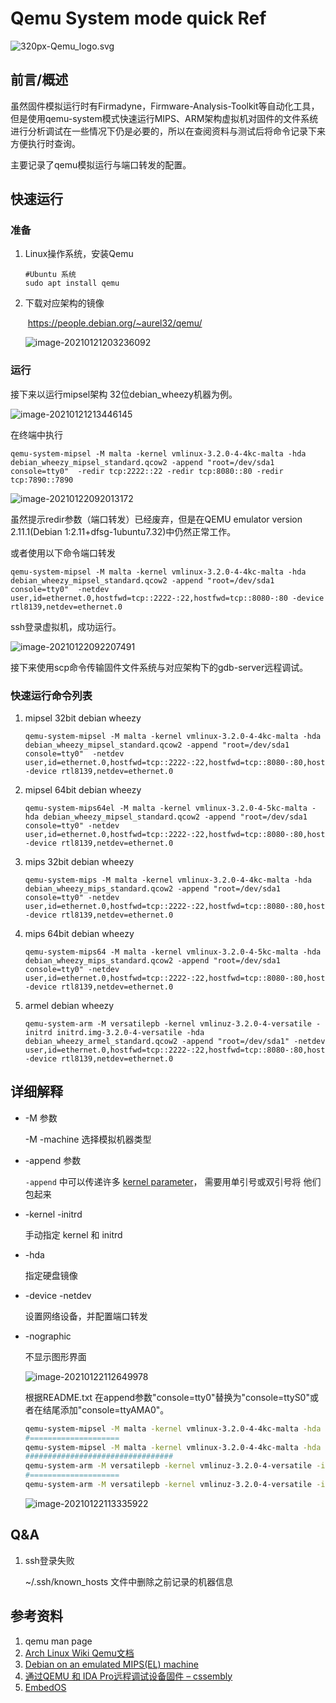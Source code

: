 # Qemu System mode quick Ref

![320px-Qemu_logo.svg](Qemu.assets/320px-Qemu_logo.svg.png)

## 前言/概述

虽然固件模拟运行时有Firmadyne，Firmware-Analysis-Toolkit等自动化工具，但是使用qemu-system模式快速运行MIPS、ARM架构虚拟机对固件的文件系统进行分析调试在一些情况下仍是必要的，所以在查阅资料与测试后将命令记录下来方便执行时查询。

主要记录了qemu模拟运行与端口转发的配置。

## 快速运行

### 准备

1. Linux操作系统，安装Qemu

    ```
    #Ubuntu 系统
    sudo apt install qemu 
    ```

2. 下载对应架构的镜像

    ​	https://people.debian.org/~aurel32/qemu/

    ![image-20210121203236092](Qemu.assets/image-20210121203236092.png)

### 运行

接下来以运行mipsel架构 32位debian_wheezy机器为例。

![image-20210121213446145](Qemu.assets/image-20210121213446145.png)

在终端中执行

```
qemu-system-mipsel -M malta -kernel vmlinux-3.2.0-4-4kc-malta -hda debian_wheezy_mipsel_standard.qcow2 -append "root=/dev/sda1 console=tty0"  -redir tcp:2222::22 -redir tcp:8080::80 -redir tcp:7890::7890 
```

![image-20210122092013172](Qemu.assets/image-20210122092013172.png)

虽然提示redir参数（端口转发）已经废弃，但是在QEMU emulator version 2.11.1(Debian 1:2.11+dfsg-1ubuntu7.32)中仍然正常工作。

或者使用以下命令端口转发

```
qemu-system-mipsel -M malta -kernel vmlinux-3.2.0-4-4kc-malta -hda debian_wheezy_mipsel_standard.qcow2 -append "root=/dev/sda1 console=tty0"  -netdev user,id=ethernet.0,hostfwd=tcp::2222-:22,hostfwd=tcp::8080-:80 -device rtl8139,netdev=ethernet.0
```

ssh登录虚拟机，成功运行。

![image-20210122092207491](Qemu.assets/image-20210122092207491.png)

接下来使用scp命令传输固件文件系统与对应架构下的gdb-server远程调试。

### 快速运行命令列表

1. mipsel 32bit debian wheezy

    ```
    qemu-system-mipsel -M malta -kernel vmlinux-3.2.0-4-4kc-malta -hda debian_wheezy_mipsel_standard.qcow2 -append "root=/dev/sda1 console=tty0"  -netdev user,id=ethernet.0,hostfwd=tcp::2222-:22,hostfwd=tcp::8080-:80,hostfwd=tcp::8443-:443 -device rtl8139,netdev=ethernet.0 
    ```

2. mipsel 64bit debian wheezy

    ```
    qemu-system-mips64el -M malta -kernel vmlinux-3.2.0-4-5kc-malta -hda debian_wheezy_mipsel_standard.qcow2 -append "root=/dev/sda1 console=tty0" -netdev user,id=ethernet.0,hostfwd=tcp::2222-:22,hostfwd=tcp::8080-:80,hostfwd=tcp::8443-:443 -device rtl8139,netdev=ethernet.0
    ```

3. mips 32bit debian wheezy

    ```
    qemu-system-mips -M malta -kernel vmlinux-3.2.0-4-4kc-malta -hda debian_wheezy_mips_standard.qcow2 -append "root=/dev/sda1 console=tty0" -netdev user,id=ethernet.0,hostfwd=tcp::2222-:22,hostfwd=tcp::8080-:80,hostfwd=tcp::8443-:443 -device rtl8139,netdev=ethernet.0
    ```

4. mips 64bit debian wheezy

    ```
    qemu-system-mips64 -M malta -kernel vmlinux-3.2.0-4-5kc-malta -hda debian_wheezy_mips_standard.qcow2 -append "root=/dev/sda1 console=tty0" -netdev user,id=ethernet.0,hostfwd=tcp::2222-:22,hostfwd=tcp::8080-:80,hostfwd=tcp::8443-:443 -device rtl8139,netdev=ethernet.0
    ```

5.  armel debian wheezy

    ```
    qemu-system-arm -M versatilepb -kernel vmlinuz-3.2.0-4-versatile -initrd initrd.img-3.2.0-4-versatile -hda debian_wheezy_armel_standard.qcow2 -append "root=/dev/sda1" -netdev user,id=ethernet.0,hostfwd=tcp::2222-:22,hostfwd=tcp::8080-:80,hostfwd=tcp::8443-:443 -device rtl8139,netdev=ethernet.0
    ```

## 详细解释

- -M 参数

	-M -machine 选择模拟机器类型

- -append 参数

    `-append` 中可以传递许多 [kernel parameter](https://wiki.archlinux.org/index.php/Kernel_parameter)， 需要用单引号或双引号将 他们包起来

- -kernel  -initrd

     手动指定 kernel 和 initrd

- -hda

    指定硬盘镜像

- -device -netdev

    设置网络设备，并配置端口转发

- -nographic

    不显示图形界面

    ![image-20210122112649978](Qemu.assets/image-20210122112649978.png)

    根据README.txt 在append参数"console=tty0"替换为"console=ttyS0"或者在结尾添加"console=ttyAMA0"。

    ```bash
    qemu-system-mipsel -M malta -kernel vmlinux-3.2.0-4-4kc-malta -hda debian_wheezy_mipsel_standard.qcow2 -append "root=/dev/sda1 console=tty0"  -netdev user,id=ethernet.0,hostfwd=tcp::2222-:22,hostfwd=tcp::8080-:80,hostfwd=tcp::8443-:443 -device rtl8139,netdev=ethernet.0 
    #====================
    qemu-system-mipsel -M malta -kernel vmlinux-3.2.0-4-4kc-malta -hda debian_wheezy_mipsel_standard.qcow2 -append "root=/dev/sda1 console=ttyS0"  -netdev user,id=ethernet.0,hostfwd=tcp::2222-:22,hostfwd=tcp::8080-:80,hostfwd=tcp::8443-:443 -device rtl8139,netdev=ethernet.0 
    #################################
    qemu-system-arm -M versatilepb -kernel vmlinuz-3.2.0-4-versatile -initrd initrd.img-3.2.0-4-versatile -hda debian_wheezy_armel_standard.qcow2 -append "root=/dev/sda1" -netdev user,id=ethernet.0,hostfwd=tcp::2222-:22,hostfwd=tcp::8080-:80,hostfwd=tcp::8443-:443 -device rtl8139,netdev=ethernet.0
    #====================
    qemu-system-arm -M versatilepb -kernel vmlinuz-3.2.0-4-versatile -initrd initrd.img-3.2.0-4-versatile -hda debian_wheezy_armel_standard.qcow2 -append "root=/dev/sda1 console=ttyAMA0 -netdev user,id=ethernet.0,hostfwd=tcp::2222-:22,hostfwd=tcp::8080-:80,hostfwd=tcp::8443-:443 -device rtl8139,netdev=ethernet.0
    ```

    ![image-20210122113335922](Qemu.assets/image-20210122113335922.png) 

## Q&A

1. ssh登录失败

    ~/.ssh/known_hosts 文件中删除之前记录的机器信息

## 参考资料

1. qemu man page
2. [Arch Linux Wiki Qemu文档](https://wiki.archlinux.org/index.php/QEMU_(%E7%AE%80%E4%BD%93%E4%B8%AD%E6%96%87))
3. [Debian on an emulated MIPS(EL) machine](https://www.aurel32.net/info/debian_mips_qemu.php)
4. [通过QEMU 和 IDA Pro远程调试设备固件 – cssembly](http://www.vuln.cn/7130)
5. [EmbedOS](https://github.com/scriptingxss/EmbedOS)

